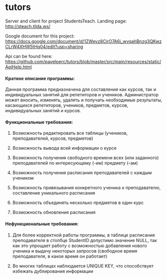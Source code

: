 # tutors
Server and client for project StudentsTeach. Landing page: http://steach.tilda.ws/

Google document for this project:
https://docs.google.com/document/d/1ZWevz8CirO7A6i_wvqahBnzg3QKwzCLrW4XHW5tHq04/edit?usp=sharing

Api can be found here:
https://github.com/pavelperc/tutors/blob/master/src/main/resources/static/ApiHelp.html


#### Краткое описание программы:

Данная программа предназначена для составления как курсов, так и индивидуальных занятий для репетиторов и учеников. Администратор может вносить, изменять, удалять и получать необходимые результаты, касающихся репетиторов, учеников, предметов, курсов, индивидуальных занятий и курсов.

#### Функциональные требования:

1) Возможность редактировать все таблицы (учеников, преподавателей, курсов, предметов)

2) Возможность вывода всей информации о курсе

3) Возможность получения свободного времени всех (или заданного) преподавателей по интересующему (-им) предмету (-ам)

4) Возможность получения расписания преподавателей с каждым учеником

5) Возможность привязывания конкретного ученика к преподавателю, составление уникального расписания

6) Возможность объединять несколько предметов в один курс

7) Возможность обновления расписания

#### Нефункциональные требования:

1) Для более корректной работы программы, в таблице расписание преподавателя в столбце StudentID допустимо значение NULL, так как это упрощает работу с возможностью добавления нового ученика и выдачу некоторых запросов (свободное время преподавателя, в какое время он работает)

2) Во многих таблицах наблюдается UNIQUE KEY, что способствует избежать дублирования информации
